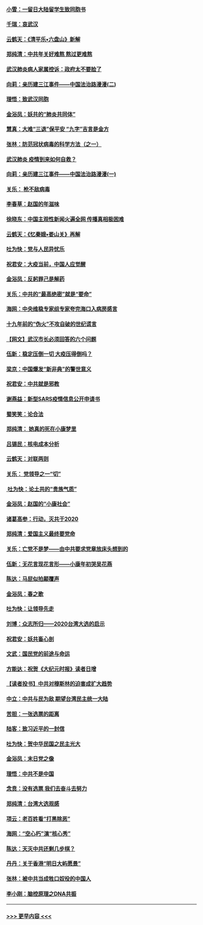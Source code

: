 #### [小雪：一留日大陆留学生致同胞书](../pages/nsc993/n11834624.md?t=02010202) 
#### [千瑞：哀武汉](../pages/nsc993/n11833647.md?t=02010202) 
#### [云鹤天：《清平乐▪六盘山》新解](../pages/nsc993/n11833611.md?t=02010202) 
#### [郑纯清：中共年关好难熬 熬过更难熬](../pages/nsc993/n11833489.md?t=02010202) 
#### [武汉肺炎病人家属控诉：政府太不要脸了](../pages/nsc993/n11833205.md?t=02010202) 
#### [向莉：亲历建三江事件——中国法治路漫漫(二)](../pages/nsc993/n11829102.md?t=02010202) 
#### [理悟：致武汉同胞](../pages/nsc993/n11831522.md?t=02010202) 
#### [金浴凤：妖共的“肺炎共同体”](../pages/nsc993/n11829448.md?t=02010202) 
#### [慧真：大难“三退”保平安 “九字”吉言是金方](../pages/nsc993/n11829501.md?t=02010202) 
#### [张林：防范冠状病毒的科学方法（之一）](../pages/nsc993/n11828618.md?t=02010202) 
#### [武汉肺炎 疫情到来如何自救？](../pages/nsc993/n11827632.md?t=02010202) 
#### [向莉：亲历建三江事件——中国法治路漫漫(一)](../pages/nsc993/n11827190.md?t=02010202) 
#### [关乐： 枪不敌病毒](../pages/nsc993/n11826746.md?t=02010202) 
#### [李春草：赵国的年滋味](../pages/nsc993/n11826321.md?t=02010202) 
#### [徐晓东：中国主观性新闻火遍全网 传播真相极困难](../pages/nsc993/n11826508.md?t=02010202) 
#### [云鹤天：《忆秦娥▪娄山关》再解](../pages/nsc993/n11824682.md?t=02010202) 
#### [吐为快：党与人民异忧乐](../pages/nsc993/n11824660.md?t=02010202) 
#### [祝君安：大疫当前，中国人应觉醒](../pages/nsc993/n11821946.md?t=02010202) 
#### [金浴凤：反躬罪己是解药](../pages/nsc993/n11820280.md?t=02010202) 
#### [关乐：中共的“最高绝密”就是“要命”](../pages/nsc993/n11816946.md?t=02010202) 
#### [海网：中央维稳专家组专家夸完海口入病房感言](../pages/nsc993/n11815138.md?t=02010202) 
#### [十九年前的“伪火”不攻自破的世纪谎言](../pages/nsc993/n11813238.md?t=02010202) 
#### [【网文】武汉市长必须回答的六个问题](../pages/nsc993/n11813848.md?t=02010202) 
#### [伍新：稳定压倒一切 大疫压得倒吗？](../pages/nsc993/n11812634.md?t=02010202) 
#### [梁京：中国爆发“新非典”的警世意义](../pages/nsc993/n11812554.md?t=02010202) 
#### [祝君安：中共就是邪教](../pages/nsc993/n11812431.md?t=02010202) 
#### [谢燕益：新型SARS疫情信息公开申请书](../pages/nsc993/n11808840.md?t=02010202) 
#### [蜀笑笑：论合法](../pages/nsc993/n11808064.md?t=02010202) 
#### [郑纯清： 她真的死在小康梦里](../pages/nsc993/n11806623.md?t=02010202) 
#### [吕锡民：核电成本分析](../pages/nsc993/n11806284.md?t=02010202) 
#### [云鹤天：对联两则](../pages/nsc993/n11805957.md?t=02010202) 
#### [关乐： 党领导之一“切”](../pages/nsc993/n11804505.md?t=02010202) 
#### [ 吐为快：论土共的“贵族气质”](../pages/nsc993/n11804490.md?t=02010202) 
#### [金浴凤：赵国的“小康社会”](../pages/nsc993/n11804452.md?t=02010202) 
#### [诸葛高参：行动，灭共于2020](../pages/nsc993/n11804120.md?t=02010202) 
#### [郑纯清：爱国主义最终要党命](../pages/nsc993/n11802197.md?t=02010202) 
#### [关乐：亡党不是梦——由中共要求党章放床头想到的](../pages/nsc993/n11802156.md?t=02010202) 
#### [伍新：无花言现花言形——小康年初哭吴花燕](../pages/nsc993/n11800044.md?t=02010202) 
#### [陈达：马屁似拍颠覆声](../pages/nsc993/n11800010.md?t=02010202) 
#### [金浴凤：春之歌](../pages/nsc993/n11797687.md?t=02010202) 
#### [吐为快：让领导先走](../pages/nsc993/n11797512.md?t=02010202) 
#### [刘博：众志所归——2020台湾大选的启示](../pages/nsc993/n11796878.md?t=02010202) 
#### [祝君安：妖共畜心剖](../pages/nsc993/n11794273.md?t=02010202) 
#### [文武：国民党的前途与命运](../pages/nsc993/n11794198.md?t=02010202) 
#### [方能达：祝贺《大纪元时报》读者日增](../pages/nsc993/n11793807.md?t=02010202) 
#### [【读者投书】中共对穆斯林的迫害成扩大趋势](../pages/nsc993/n11791371.md?t=02010202) 
#### [中立：中共与民为敌 期望台湾民主统一大陆](../pages/nsc993/n11790392.md?t=02010202) 
#### [苦胆：一张选票的距离](../pages/nsc993/n11788914.md?t=02010202) 
#### [陆客：致习近平的一封信](../pages/nsc993/n11788867.md?t=02010202) 
#### [吐为快：贺中华民国之民主光大](../pages/nsc993/n11788618.md?t=02010202) 
#### [金浴凤：末日党之像](../pages/nsc993/n11787475.md?t=02010202) 
#### [理悟：中共不是中国](../pages/nsc993/n11787463.md?t=02010202) 
#### [念贲：没有选票  我们去奋斗去努力](../pages/nsc993/n11787398.md?t=02010202) 
#### [郑纯清：台湾大选观感](../pages/nsc993/n11786210.md?t=02010202) 
#### [项云：老百姓看“打黑除恶”](../pages/nsc993/n11785398.md?t=02010202) 
#### [海网：“空心朽”演“核心秀”](../pages/nsc993/n11783874.md?t=02010202) 
#### [陈达：天灭中共还剩几步棋？](../pages/nsc993/n11783719.md?t=02010202) 
#### [丹丹：关于香港“明日大屿愿景”](../pages/nsc993/n11783273.md?t=02010202) 
#### [张林：被中共当成牲口奴役的中国人](../pages/nsc993/n11782397.md?t=02010202) 
#### [李小刚：脑控原理之DNA共振](../pages/nsc993/n11780962.md?t=02010202) 

----
#### [ >>> 更早内容 <<< ](../indexes/nsc993-earlier.md)
